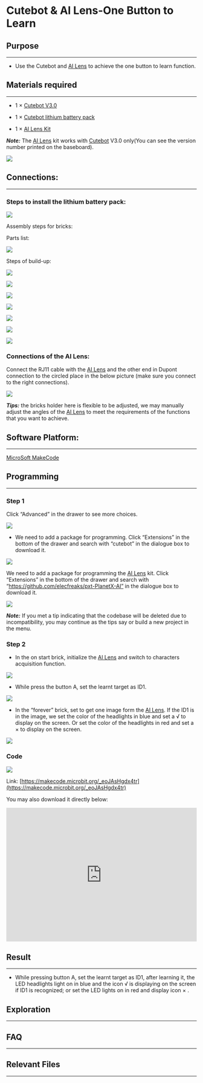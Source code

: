 # Cutebot & AI Lens-One Button to Learn

## Purpose 
---
- Use the Cutebot and [AI Lens](https://www.elecfreaks.com/elecfreaks-smart-ai-lens-kit.html) to achieve the one button to learn function. 

## Materials required
---

- 1 × [Cutebot V3.0](https://www.elecfreaks.com/micro-bit-smart-cutebot.html)

- 1 × [Cutebot lithium battery pack](https://www.elecfreaks.com/cutebot-lithium-battery-pack.html)

- 1 × [AI Lens Kit](https://www.elecfreaks.com/elecfreaks-smart-ai-lens-kit.html)

***Note:*** The [AI Lens](https://www.elecfreaks.com/elecfreaks-smart-ai-lens-kit.html) kit works with [Cutebot](https://www.elecfreaks.com/micro-bit-smart-cutebot.html) V3.0 only(You can see the version number printed on the baseboard).

![](./images/cutebot-16-04.png)

## Connections:
---

### Steps to install the lithium battery pack: 

![](./images/cutebot-step-01.png)

Assembly steps for bricks:

Parts list:

![](./images/cutebot-step-02.png)

Steps of build-up:

![](./images/cutebot-step-03.png)

![](./images/cutebot-step-04.png)

![](./images/cutebot-step-05.png)

![](./images/cutebot-step-06.png)

![](./images/cutebot-step-07.png)

![](./images/cutebot-step-08.png)

![](./images/cutebot-step-09.png)



### Connections of the AI Lens: 

Connect the RJ11 cable with the [AI Lens](https://www.elecfreaks.com/elecfreaks-smart-ai-lens-kit.html) and the other end in Dupont connection to the circled place in the below picture (make sure you connect to the right connections).

![](./images/cutebot-step-10.png)

***Tips:*** the bricks holder here is flexible to be adjusted, we may manually adjust the angles of the [AI Lens](https://www.elecfreaks.com/elecfreaks-smart-ai-lens-kit.html) to meet the requirements of the functions that you want to achieve.

## Software Platform:
---

[MicroSoft MakeCode](https://makecode.microbit.org/#)

## Programming
---

### Step 1

Click “Advanced” in the drawer to see more choices.

![](./images/cutebot-pk-1.png)

- We need to add a package for programming. Click “Extensions” in the bottom of the drawer and search with “cutebot” in the dialogue box to download it.

![](./images/cutebot-pk-11.png)


We need to add a package for programming the [AI Lens](https://www.elecfreaks.com/elecfreaks-smart-ai-lens-kit.html) kit. Click “Extensions” in the bottom of the drawer and search with “https://github.com/elecfreaks/pxt-PlanetX-AI” in the dialogue box to download it.

![](./images/cutebot-pk-12.png)

***Note:*** If you met a tip indicating that the codebase will be deleted due to incompatibility, you may continue as the tips say or build a new project in the menu.

###  Step 2

- In the on start brick, initialize the [AI Lens](https://www.elecfreaks.com/elecfreaks-smart-ai-lens-kit.html) and switch to characters acquisition function. 

![](./images/case-20-01.png)

- While press the button A, set the learnt target as ID1. 

![](./images/case-20-02.png)

- In the “forever” brick, set to get one image form the [AI Lens](https://www.elecfreaks.com/elecfreaks-smart-ai-lens-kit.html). If the ID1 is in the image, we set the color of the headlights in blue and set a √ to display on the screen. Or set the color of the headlights in red and set a × to display on the screen. 

![](./images/case-20-03.png)



### Code

![](./images/case-20-04.png)



Link: [https://makecode.microbit.org/_eoJAsHgdx4tr](https://makecode.microbit.org/_eoJAsHgdx4tr)

You may also download it directly below:

<div style="position:relative;height:0;padding-bottom:70%;overflow:hidden;">
<iframe style="position:absolute;top:0;left:0;width:100%;height:100%;" src="https://makecode.microbit.org/#pub:https://makecode.microbit.org/_eoJAsHgdx4tr" frameborder="0" sandbox="allow-popups allow-forms allow-scripts allow-same-origin">
</iframe>
</div>  


## Result
---
- While pressing button A, set the learnt target as ID1, after learning it, the LED headlights light on in blue and the icon √ is displaying on the screen if ID1 is recognized; or set the LED lights on in red and display icon × . 



## Exploration
---

## FAQ
---

## Relevant Files 
---
